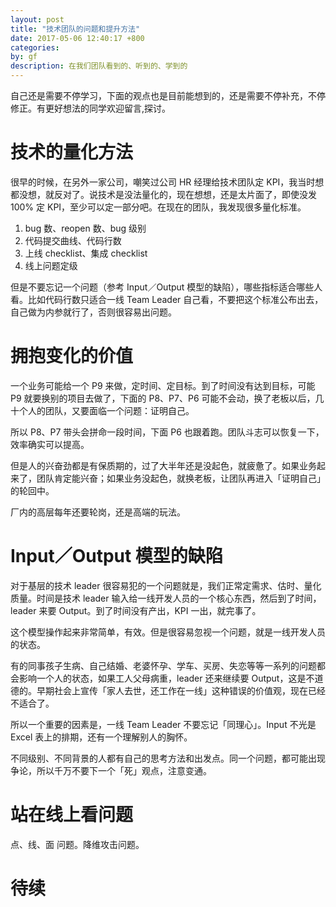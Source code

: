 ```yaml
---
layout: post
title: "技术团队的问题和提升方法"
date: 2017-05-06 12:40:17 +800
categories: 
by: gf
description: 在我们团队看到的、听到的、学到的
---
```


自己还是需要不停学习，下面的观点也是目前能想到的，还是需要不停补充，不停修正。有更好想法的同学欢迎留言,探讨。

# 技术的量化方法

很早的时候，在另外一家公司，嘲笑过公司 HR 经理给技术团队定 KPI，我当时想都没想，就反对了。说技术是没法量化的，现在想想，还是太片面了，即使没发 100% 定 KPI，至少可以定一部分吧。在现在的团队，我发现很多量化标准。

1. bug 数、reopen 数、bug 级别
2. 代码提交曲线、代码行数
3. 上线 checklist、集成 checklist
4. 线上问题定级

但是不要忘记一个问题（参考 Input／Output 模型的缺陷），哪些指标适合哪些人看。比如代码行数只适合一线 Team Leader 自己看，不要把这个标准公布出去，自己做为内参就行了，否则很容易出问题。

# 拥抱变化的价值

一个业务可能给一个 P9 来做，定时间、定目标。到了时间没有达到目标，可能 P9 就要换别的项目去做了，下面的 P8、P7、P6 可能不会动，换了老板以后，几十个人的团队，又要面临一个问题：证明自己。

所以 P8、P7 带头会拼命一段时间，下面 P6 也跟着跑。团队斗志可以恢复一下，效率确实可以提高。

但是人的兴奋劲都是有保质期的，过了大半年还是没起色，就疲惫了。如果业务起来了，团队肯定能兴奋；如果业务没起色，就换老板，让团队再进入「证明自己」的轮回中。

厂内的高层每年还要轮岗，还是高端的玩法。

# Input／Output 模型的缺陷

对于基层的技术 leader 很容易犯的一个问题就是，我们正常定需求、估时、量化质量。时间是技术 leader 输入给一线开发人员的一个核心东西，然后到了时间，leader 来要 Output。到了时间没有产出，KPI 一出，就完事了。

这个模型操作起来非常简单，有效。但是很容易忽视一个问题，就是一线开发人员的状态。

有的同事孩子生病、自己结婚、老婆怀孕、学车、买房、失恋等等一系列的问题都会影响一个人的状态，如果工人父母病重，leader 还来继续要 Output，这是不道德的。早期社会上宣传「家人去世，还工作在一线」这种错误的价值观，现在已经不适合了。

所以一个重要的因素是，一线 Team Leader 不要忘记「同理心」。Input 不光是 Excel 表上的排期，还有一个理解别人的胸怀。

不同级别、不同背景的人都有自己的思考方法和出发点。同一个问题，都可能出现争论，所以千万不要下一个「死」观点，注意变通。

# 站在线上看问题

点、线、面 问题。降维攻击问题。

# 待续
